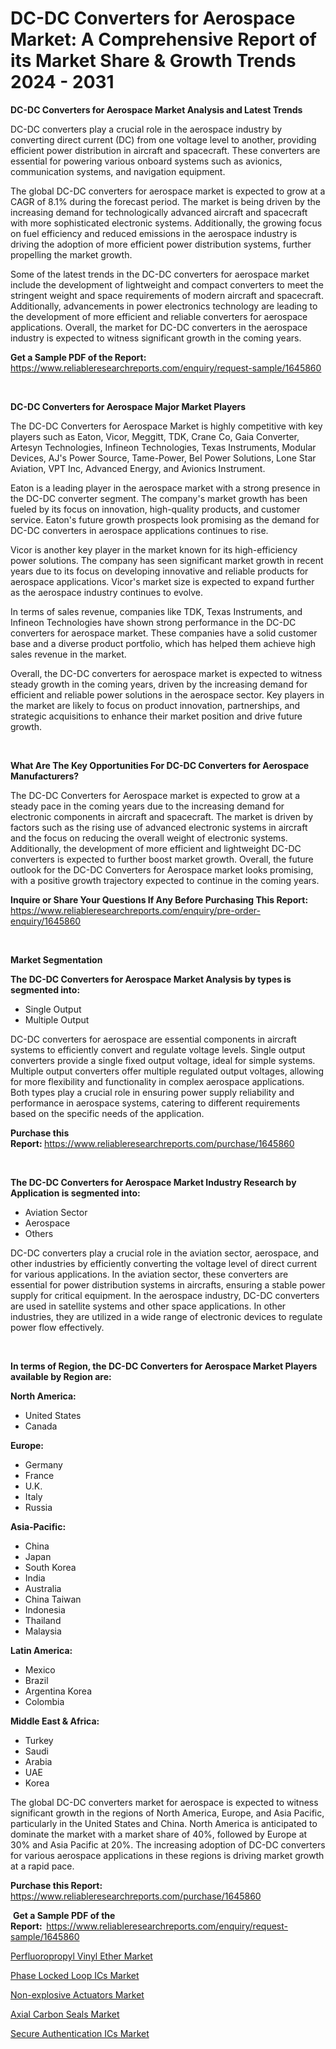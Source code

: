 <p><h1>DC-DC Converters for Aerospace Market: A Comprehensive Report of its Market Share & Growth Trends 2024 - 2031</h1></p><p><strong>DC-DC Converters for Aerospace Market Analysis and Latest Trends</strong></p>
<p><p>DC-DC converters play a crucial role in the aerospace industry by converting direct current (DC) from one voltage level to another, providing efficient power distribution in aircraft and spacecraft. These converters are essential for powering various onboard systems such as avionics, communication systems, and navigation equipment.</p><p>The global DC-DC converters for aerospace market is expected to grow at a CAGR of 8.1% during the forecast period. The market is being driven by the increasing demand for technologically advanced aircraft and spacecraft with more sophisticated electronic systems. Additionally, the growing focus on fuel efficiency and reduced emissions in the aerospace industry is driving the adoption of more efficient power distribution systems, further propelling the market growth.</p><p>Some of the latest trends in the DC-DC converters for aerospace market include the development of lightweight and compact converters to meet the stringent weight and space requirements of modern aircraft and spacecraft. Additionally, advancements in power electronics technology are leading to the development of more efficient and reliable converters for aerospace applications. Overall, the market for DC-DC converters in the aerospace industry is expected to witness significant growth in the coming years.</p></p>
<p><strong>Get a Sample PDF of the Report:&nbsp;</strong> <a href="https://www.reliableresearchreports.com/enquiry/request-sample/1645860">https://www.reliableresearchreports.com/enquiry/request-sample/1645860</a></p>
<p>&nbsp;</p>
<p><strong>DC-DC Converters for Aerospace Major Market Players</strong></p>
<p><p>The DC-DC Converters for Aerospace Market is highly competitive with key players such as Eaton, Vicor, Meggitt, TDK, Crane Co, Gaia Converter, Artesyn Technologies, Infineon Technologies, Texas Instruments, Modular Devices, AJ's Power Source, Tame-Power, Bel Power Solutions, Lone Star Aviation, VPT Inc, Advanced Energy, and Avionics Instrument.</p><p>Eaton is a leading player in the aerospace market with a strong presence in the DC-DC converter segment. The company's market growth has been fueled by its focus on innovation, high-quality products, and customer service. Eaton's future growth prospects look promising as the demand for DC-DC converters in aerospace applications continues to rise.</p><p>Vicor is another key player in the market known for its high-efficiency power solutions. The company has seen significant market growth in recent years due to its focus on developing innovative and reliable products for aerospace applications. Vicor's market size is expected to expand further as the aerospace industry continues to evolve.</p><p>In terms of sales revenue, companies like TDK, Texas Instruments, and Infineon Technologies have shown strong performance in the DC-DC converters for aerospace market. These companies have a solid customer base and a diverse product portfolio, which has helped them achieve high sales revenue in the market.</p><p>Overall, the DC-DC converters for aerospace market is expected to witness steady growth in the coming years, driven by the increasing demand for efficient and reliable power solutions in the aerospace sector. Key players in the market are likely to focus on product innovation, partnerships, and strategic acquisitions to enhance their market position and drive future growth.</p></p>
<p>&nbsp;</p>
<p><strong>What Are The Key Opportunities For DC-DC Converters for Aerospace Manufacturers?</strong></p>
<p><p>The DC-DC Converters for Aerospace market is expected to grow at a steady pace in the coming years due to the increasing demand for electronic components in aircraft and spacecraft. The market is driven by factors such as the rising use of advanced electronic systems in aircraft and the focus on reducing the overall weight of electronic systems. Additionally, the development of more efficient and lightweight DC-DC converters is expected to further boost market growth. Overall, the future outlook for the DC-DC Converters for Aerospace market looks promising, with a positive growth trajectory expected to continue in the coming years.</p></p>
<p><strong>Inquire or Share Your Questions If Any Before Purchasing This Report:</strong> <a href="https://www.reliableresearchreports.com/enquiry/pre-order-enquiry/1645860">https://www.reliableresearchreports.com/enquiry/pre-order-enquiry/1645860</a></p>
<p>&nbsp;</p>
<p><strong>Market Segmentation</strong></p>
<p><strong>The DC-DC Converters for Aerospace Market Analysis by types is segmented into:</strong></p>
<p><ul><li>Single Output</li><li>Multiple Output</li></ul></p>
<p><p>DC-DC converters for aerospace are essential components in aircraft systems to efficiently convert and regulate voltage levels. Single output converters provide a single fixed output voltage, ideal for simple systems. Multiple output converters offer multiple regulated output voltages, allowing for more flexibility and functionality in complex aerospace applications. Both types play a crucial role in ensuring power supply reliability and performance in aerospace systems, catering to different requirements based on the specific needs of the application.</p></p>
<p><strong>Purchase this Report:&nbsp;</strong><a href="https://www.reliableresearchreports.com/purchase/1645860">https://www.reliableresearchreports.com/purchase/1645860</a></p>
<p>&nbsp;</p>
<p><strong>The DC-DC Converters for Aerospace Market Industry Research by Application is segmented into:</strong></p>
<p><ul><li>Aviation Sector</li><li>Aerospace</li><li>Others</li></ul></p>
<p><p>DC-DC converters play a crucial role in the aviation sector, aerospace, and other industries by efficiently converting the voltage level of direct current for various applications. In the aviation sector, these converters are essential for power distribution systems in aircrafts, ensuring a stable power supply for critical equipment. In the aerospace industry, DC-DC converters are used in satellite systems and other space applications. In other industries, they are utilized in a wide range of electronic devices to regulate power flow effectively.</p></p>
<p>&nbsp;</p>
<p><strong>In terms of Region, the DC-DC Converters for Aerospace Market Players available by Region are:</strong></p>
<p>
    <p> <strong> North America: </strong>
        <ul>
            <li>United States</li>
            <li>Canada</li>
        </ul>
        </p> 
    <p> <strong> Europe: </strong>
        <ul>
            <li>Germany</li>
            <li>France</li>
            <li>U.K.</li>
            <li>Italy</li>
            <li>Russia</li>
        </ul>
        </p> 
    <p> <strong> Asia-Pacific: </strong>
        <ul>
            <li>China</li>
            <li>Japan</li>
            <li>South Korea</li>
            <li>India</li>
            <li>Australia</li>
            <li>China Taiwan</li>
            <li>Indonesia</li>
            <li>Thailand</li>
            <li>Malaysia</li>
        </ul>
        </p> 
    <p> <strong> Latin America: </strong>
        <ul>
            <li>Mexico</li>
            <li>Brazil</li>
            <li>Argentina Korea</li>
            <li>Colombia</li>
        </ul>
        </p> 
    <p> <strong> Middle East & Africa: </strong>
        <ul>
            <li>Turkey</li>
            <li>Saudi</li>
            <li>Arabia</li>
            <li>UAE</li>
            <li>Korea</li>
        </ul>
    </p>
    </p>
<p><p>The global DC-DC converters market for aerospace is expected to witness significant growth in the regions of North America, Europe, and Asia Pacific, particularly in the United States and China. North America is anticipated to dominate the market with a market share of 40%, followed by Europe at 30% and Asia Pacific at 20%. The increasing adoption of DC-DC converters for various aerospace applications in these regions is driving market growth at a rapid pace.</p></p>
<p><strong>Purchase this Report: </strong><a href="https://www.reliableresearchreports.com/purchase/1645860">https://www.reliableresearchreports.com/purchase/1645860</a></p>
<p>&nbsp;<strong>Get a Sample PDF of the Report:&nbsp;&nbsp;</strong><a href="https://www.reliableresearchreports.com/enquiry/request-sample/1645860">https://www.reliableresearchreports.com/enquiry/request-sample/1645860</a></p>
<p><strong></strong></p>
<p><p><a href="https://view.publitas.com/reportprime-1/insights-into-perfluoropropyl-vinyl-ether-market-size-analysing-market-share-trends-and-growth-from-2024-to-2031/">Perfluoropropyl Vinyl Ether Market</a></p><p><a href="https://funky-papaya-cf4.notion.site/Phase-Locked-Loop-ICs-Market-Size-Furnishes-Valuable-Information-Encompassing-Market-Share-Market-T-6c25d9c6560b4df5b50b6cc14c828504">Phase Locked Loop ICs Market</a></p><p><a href="https://github.com/jaidynmorantestelletmjzya/Market-Research-Report-List-1/blob/main/non-explosive-actuators-market.md">Non-explosive Actuators Market</a></p><p><a href="https://github.com/juniordelafrance/Market-Research-Report-List-2/blob/main/axial-carbon-seals-market.md">Axial Carbon Seals Market</a></p><p><a href="https://confirmed-shield-e13.notion.site/Secure-Authentication-ICs-Market-Size-and-Growth-Market-Segmentation-Regional-and-Country-Breakdow-32c803dd6f60461cb3d904cf32e7cb2b">Secure Authentication ICs Market</a></p></p>